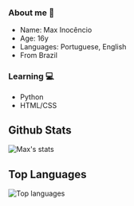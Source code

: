 ### About me 👋

- Name: Max Inocêncio
- Age: 16y
- Languages: Portuguese, English
- From Brazil

### Learning 💻

- Python
- HTML/CSS

## Github Stats

![Max's stats](https://github-readme-stats.vercel.app/api?username=maxinocencio&count_private=true&show_icons=true&theme=react)

## Top Languages

![Top languages](https://github-readme-stats.vercel.app/api/top-langs/?username=maxinocencio&show_icons=true&theme=react)
